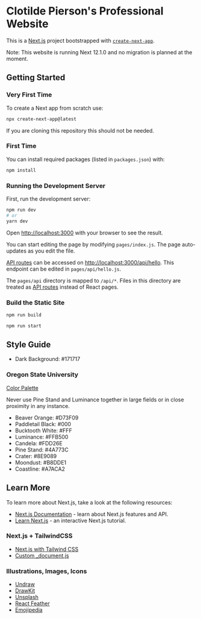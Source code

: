 # Clotilde Pierson's Professional Website

This is a [Next.js](https://nextjs.org/) project bootstrapped with [`create-next-app`](https://github.com/vercel/next.js/tree/canary/packages/create-next-app).

Note: This website is running Next 12.1.0 and no migration is planned at the moment.

## Getting Started

### Very First Time

To create a Next app from scratch use:

```bash
npx create-next-app@latest
```

If you are cloning this repository this should not be needed.

### First Time

You can install required packages (listed in `packages.json`) with:

```bash
npm install
```

### Running the Development Server

First, run the development server:

```bash
npm run dev
# or
yarn dev
```

Open [http://localhost:3000](http://localhost:3000) with your browser to see the result.

You can start editing the page by modifying `pages/index.js`. The page auto-updates as you edit the file.

[API routes](https://nextjs.org/docs/api-routes/introduction) can be accessed on [http://localhost:3000/api/hello](http://localhost:3000/api/hello). This endpoint can be edited in `pages/api/hello.js`.

The `pages/api` directory is mapped to `/api/*`. Files in this directory are treated as [API routes](https://nextjs.org/docs/api-routes/introduction) instead of React pages.

### Build the Static Site

```bash
npm run build
```

```bash
npm run start
```

## Style Guide

- Dark Background: #171717

### Oregon State University

[Color Palette](https://communications.oregonstate.edu/brand-guide/visual-identity/colors)

Never use Pine Stand and Luminance together in large fields or in close proximity in any instance.

- Beaver Orange: #D73F09
- Paddletail Black: #000
- Bucktooth White: #FFF
- Luminance: #FFB500
- Candela: #FDD26E
- Pine Stand: #4A773C
- Crater: #8E9089
- Moondust: #B8DDE1
- Coastline: #A7ACA2

## Learn More

To learn more about Next.js, take a look at the following resources:

- [Next.js Documentation](https://nextjs.org/docs) - learn about Next.js features and API.
- [Learn Next.js](https://nextjs.org/learn) - an interactive Next.js tutorial.

### Next.js + TailwindCSS

- [Next.js with Tailwind CSS](https://tailwindcss.com/docs/guides/nextjs)
- [Custom _document.js](https://nextjs.org/docs/advanced-features/custom-document)

### Illustrations, Images, Icons

- [Undraw](https://undraw.co/)
- [DrawKit](https://drawkit.com)
- [Unsplash](https://unsplash.com)
- [React Feather](https://github.com/feathericons/react-feather)
- [Emojipedia](https://emojipedia.org/)
